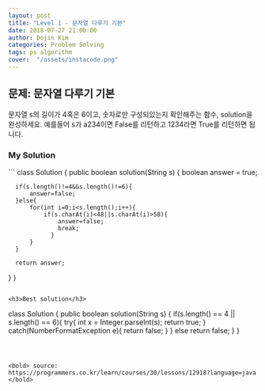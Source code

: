 ```yaml
---
layout: post
title: "Level 1 - 문자열 다루기 기본"
date: 2018-07-27 21:00:00
author: Dojin Kim
categories: Problem Solving
tags: ps algorithm
cover:  "/assets/instacode.png"
---
```



<h2>문제: 문자열 다루기 기본</h2>

문자열 s의 길이가 4혹은 6이고, 숫자로만 구성되있는지 확인해주는 함수, solution을 완성하세요.
예를들어 s가 a234이면 False를 리턴하고 1234라면 True를 리턴하면 됩니다.

<h3>My Solution</h3>
```
class Solution {
  public boolean solution(String s) {
      boolean answer = true;
      
      if(s.length()!=4&&s.length()!=6){
          answer=false;
      }else{
          for(int i=0;i<s.length();i++){
              if(s.charAt(i)<48||s.charAt(i)>58){
                  answer=false;
                  break;
                }
          }
      }
      
      return answer;
  }
}
```

<h3>Best solution</h3>
```

class Solution {
  public boolean solution(String s) {
      if(s.length() == 4 || s.length() == 6){
          try{
              int x = Integer.parseInt(s);
              return true;
          } catch(NumberFormatException e){
              return false;
          }
      }
      else return false;
  }
}
```



<bold> source: https://programmers.co.kr/learn/courses/30/lessons/12918?language=java </bold>
